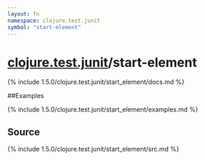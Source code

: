```yaml
---
layout: fn
namespace: clojure.test.junit
symbol: "start-element"
---
```


# [clojure.test.junit](../)/start-element

{% include 1.5.0/clojure.test.junit/start_element/docs.md %}

##Examples

{% include 1.5.0/clojure.test.junit/start_element/examples.md %}
## Source
{% include 1.5.0/clojure.test.junit/start_element/src.md %}

